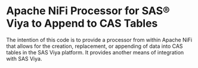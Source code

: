 # Apache NiFi Processor for SAS® Viya to Append to CAS Tables

The intention of this code is to provide a processor from within Apache NiFi that allows for the creation, replacement, or appending of data into CAS tables in the SAS Viya platform. It provides another means of integration with SAS Viya.

